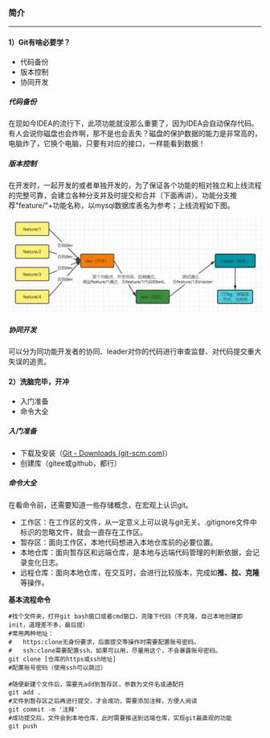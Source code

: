 ### 简介

---

#### 1）Git有啥必要学？

- 代码备份
- 版本控制
- 协同开发

##### 代码备份

​	在现如今IDEA的流行下，此项功能就没那么重要了，因为IDEA会自动保存代码。有人会说你磁盘也会炸啊，那不是也会丢失？磁盘的保护数据的能力是非常高的，电脑炸了，它换个电脑，只要有对应的接口，一样能看到数据！

##### 版本控制

​	在开发时，一起开发的或者单独开发的，为了保证各个功能的相对独立和上线流程的完整可靠，会建立各种分支并及时提交和合并（下面再讲）。功能分支推荐"feature/"+功能名称，以mysql数据库表名为参考；上线流程如下图。

![image-20220801102214746](imgs/base/image-20220801102214746.png)

##### 协同开发

​	可以分为同功能开发者的协同、leader对你的代码进行审查监督、对代码提交重大失误的追责。

#### 2）洗脑完毕，开冲

- 入门准备
- 命令大全

##### 入门准备

- 下载及安装（[Git - Downloads (git-scm.com)](https://git-scm.com/downloads)）
- 创建库（gitee或github，都行）

##### 命令大全

在看命令前，还需要知道一些存储概念，在宏观上认识git。

- 工作区：在工作区的文件，从一定意义上可以说与git无关。.gitignore文件中标识的忽略文件，就会一直存在工作区。
- 暂存区：面向工作区，本地代码想进入本地仓库前的必要位置。
- 本地仓库：面向暂存区和远端仓库，是本地与远端代码管理的判断依据，会记录变化日志。
- 远程仓库：面向本地仓库，在交互时，会进行比较版本，完成如**推、拉、克隆**等操作。

**基本流程命令**

```shell
#找个文件夹，打开git bash窗口或者cmd窗口，克隆下代码（不克隆，自己本地创建即init，道理差不多，最后提）
#常用两种地址：
#	https:clone无身份要求，后面提交等操作时需要配置账号密码。
#	ssh:clone需要配置ssh，如果可以用，尽量用这个，不会暴露账号密码。
git clone [仓库的https或ssh地址]
#配置账号密码（使用ssh可以跳过）

#随便新建个文件后，需要先add到暂存区，参数为文件名或通配符
git add .
#文件到暂存区之后再进行提交，才会成功，需要添加注释，方便人阅读
git commit -m '注释'
#成功提交后，文件会到本地仓库，此时需要推送到远端仓库，实现git最直观的功能
git push
```















